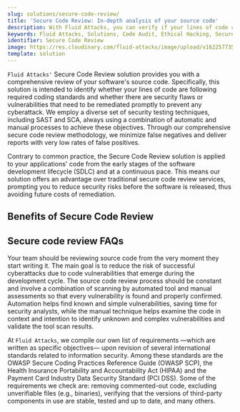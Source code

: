```yaml
---
slug: solutions/secure-code-review/
title: 'Secure Code Review: In-depth analysis of your source code'
description: With Fluid Attacks, you can verify if your lines of code comply with various required standards and if there are security vulnerabilities you should remediate.
keywords: Fluid Attacks, Solutions, Code Audit, Ethical Hacking, Secure Code Review, Security, Standards
identifier: Secure Code Review
image: https://res.cloudinary.com/fluid-attacks/image/upload/v1622577351/airs/solutions/solution-secure-code-review_dyaluj.webp
template: solution
---
```


<text-container>

`Fluid Attacks'` Secure Code Review solution
provides you with a comprehensive review of your software's source code.
Specifically,
this solution is intended to identify
whether your lines of code are following required coding standards
and whether there are security flaws or vulnerabilities
that need to be remediated promptly
to prevent any cyberattack.
We employ a diverse set of security testing techniques,
including SAST and SCA,
always using a combination of automatic and manual processes
to achieve these objectives.
Through our comprehensive secure code review methodology,
we minimize false negatives
and deliver reports with very low rates of false positives.

Contrary to common practice,
the Secure Code Review solution is applied to your applications' code
from the early stages of the software development lifecycle (SDLC)
and at a continuous pace.
This means our solution offers an advantage
over traditional secure code review services,
prompting you to reduce security risks before the software is released,
thus avoiding future costs of remediation.

</text-container>

## Benefits of Secure Code Review

<grid-container>

  <div>
    <solution-card
      description="Early and constant secure source code review can allow the system,
        in general,
        to maintain updated and secure components,
        that is,
        to follow all kinds of trends in cybersecurity
        in favor of the integrity
        and confidentiality of the information."
      image="airs/solutions/secure-code-review/icon1"
      title="Updated source code security"
    />
  </div>

 <div>
    <solution-card
      description="Our Secure Code Review solution offers a combination
        of the advantages of secure code review tools
        and manual code review.
        This approach allows for an accurate examination
        of your software's source code structure and functionality
        in order to detect every type of error and weakness,
        so you can then diligently remedy them
        to ensure code quality and security."
      image="airs/solutions/secure-code-review/icon2"
      title="Accurate security assessments"
    />
  </div>

 <div>
    <solution-card
      description="Our Attack Resistance Management platform (ARM)
        allows you to access general
        and specific data for each finding in your code
        reported by our expert security analysts.
        Furthermore, it enables your team
        to follow the entire vulnerability remediation process with detailed,
        up-to-date information."
      image="airs/solutions/secure-code-review/icon3"
      title="Full tracking of vulnerabilities in code"
    />
  </div>

   <div>
    <solution-card
      description="We check that you comply with best practices laid out in
        secure coding guides by reliable sources such as the
        OWASP."
      image="airs/solutions/secure-code-review/icon4"
      title="Secure coding compliance assessments"
    />
  </div>

</grid-container>

<div>
  <solution-slide
    description="We invite you to read
      our blog posts related to this solution."
    solution="secureCodeReview"
    title="Do you want to learn more about Code review?"
  />
</div>

## Secure code review FAQs

<faq-container>

<div>
<solution-faq
  title="How to do code review?"
>

Your team should be reviewing source code
from the very moment they start writing it.
The main goal is to reduce the risk of successful cyberattacks
due to code vulnerabilities that emerge during the development cycle.
The source code review process should be constant
and involve a combination of scanning by automated tool
and manual assessments
so that every vulnerability is found and properly confirmed.
Automation helps find known and simple vulnerabilities,
saving time for security analysts,
while the manual technique helps examine the code in context and intention
to identify unknown and complex vulnerabilities
and validate the tool scan results.

</solution-faq>
</div>

<div>
<solution-faq
  title="What security requirements do you check when doing source code review?"
>

At `Fluid Attacks`,
we compile our own
list of requirements —which are written as specific objectives— upon revision
of several international standards related to information security.
Among these standards are
the OWASP Secure Coding Practices Reference Guide (OWASP SCP),
the Health Insurance Portability and Accountability Act (HIPAA)
and the Payment Card Industry Data Security Standard (PCI DSS).
Some of the requirements we check are:
removing commented-out code,
excluding unverifiable files (e.g., binaries),
verifying that the versions of third-party components in use are stable,
tested and up to date,
and many others.

</solution-faq>
</div>

</faq-container>

